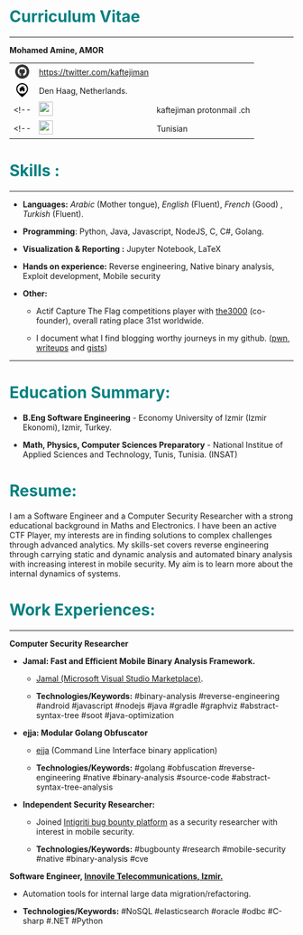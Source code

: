 <head>
</head>
<div class="flushleft" markdown="1">

# <span style="color: teal">Curriculum Vitae </span>

</div>

------------------------------------------------------------------------
<!-- 
<p>
  <img src="assets/cv_funny.png"/> 
</p> -->
<div class="flushleft" markdown="1">

**Mohamed Amine, AMOR**
</div>

|                                                           |                                  |     |
| :-------------------------------------------------------: | :------------------------------- | --- |
| <img src="assets/github.png" height="25px" width="25px">  | <https://twitter.com/kaftejiman> |     |
| <img src="assets/pasted9.png" height="25px" width="25px"> | Den Haag, Netherlands.           |     |
<!-- | <img src="assets/pasted8.png" height="25px" width="25px"> | kaftejiman protonmail .ch        |     | -->
<!-- | <img src="assets/pasted7.png" height="25px" width="25px"> | Tunisian                         |     | -->


# <span style="color: teal">Skills :</span>

------------------------------------------------------------------------

-   **Languages:** *Arabic* (Mother tongue), *English* (Fluent),
    *French* (Good) , *Turkish* (Fluent).

-   **Programming**: Python, Java, Javascript, NodeJS, C, C\#, Golang.

-   **Visualization & Reporting :** Jupyter Notebook, LaTeX

-   **Hands on experience:** Reverse engineering, Native binary
    analysis, Exploit development, Mobile security

-   **Other:**

    -   Actif Capture The Flag competitions player with
        [the3000](https://ctftime.org/team/110885) (co-founder), overall
        rating place 31st worldwide.

    -   I document what I find blogging worthy journeys in my github.
        ([pwn](https://github.com/kaftejiman/pwn),
        [writeups](https://github.com/kaftejiman/ctf-writeups) and
        [gists](https://gist.github.com/kaftejiman))

------------------------------------------------------------------------

# <span style="color: teal">Education Summary: </span> 

-   <div class="flushleft" markdown="1">

    **B.Eng Software Engineering** - Economy University of Izmir (Izmir
    Ekonomi), Izmir, Turkey.

    </div>

-   <div class="flushleft" markdown="1">

    **Math, Physics, Computer Sciences Preparatory** - National Institue
    of Applied Sciences and Technology, Tunis, Tunisia. (INSAT)

    </div>

# <span style="color: teal">Resume:</span>

I am a Software Engineer and a Computer Security Researcher with a
strong educational background in Maths and Electronics. I have been an
active CTF Player, my interests are in finding solutions to complex
challenges through advanced analytics. My skills-set covers reverse
engineering through carrying static and dynamic analysis and automated
binary analysis with increasing interest in mobile security. My aim is to  learn more about the internal dynamics of systems.

# <span style="color: teal">Work Experiences:</span>

------------------------------------------------------------------------

<tr class="odd">
<td style="text-align: left;"><p><strong>Computer Security Researcher</strong></p>
<ul>
    <li><p><strong>Jamal: Fast and Efficient Mobile Binary Analysis Framework.</strong></p></li>
    <ul>
        <li><p><a href="https://marketplace.visualstudio.com/items?itemName=kaftejiman.jamal">Jamal (Microsoft Visual Studio Marketplace)</a>.</p></li>
        <li><p><strong>Technologies/Keywords:</strong> #binary-analysis #reverse-engineering #android #javascript #nodejs #java #gradle #graphviz #abstract-syntax-tree #soot #java-optimization</p></li>
    </ul>
    <li><p><strong>ejja: Modular Golang Obfuscator</strong></p></li>
    <ul>
        <li><p><a href="https://github.com/kaftejiman/ejja">ejja</a> (Command Line Interface binary application) </p></li>
        <li><p><strong>Technologies/Keywords:</strong> #golang #obfuscation #reverse-engineering #native #binary-analysis #source-code #abstract-syntax-tree-analysis</p></li>
    </ul>
    <!-- <li><p><strong>Dawg: Toy Programming Language that translates to Python for entry level learning compilers.</strong></p></li>
    <ul>
        <li><p><a href="https://github.com/kaftejiman/dawg">Dawg</a>.</p></li>
        <li><p><strong>Technologies/Keywords:</strong> #programming-language #tutorial #fun #python #antlr #lex #yacc</p></li> -->
    <!-- </ul> -->
    <li><p><strong>Independent Security Researcher:</strong></p></li>
    <ul>
        <li><p>Joined <a href="https://app.intigriti.com/profile/kaftejiman">Intigriti bug bounty platform</a> as a security researcher with interest in mobile security.</p></li>
        <li><p><strong>Technologies/Keywords:</strong> #bugbounty #research #mobile-security #native #binary-analysis #cve</p></li>
    </ul>
</ul>
<tr class="odd">
<td style="text-align: left;"><p><strong>Software Engineer, <a href="https://www.innovile.com/">Innovile Telecommunications, Izmir.</a></strong></p>
<ul>
<li><p>Automation tools for internal large data migration/refactoring.</p></li>
<li><p><strong>Technologies/Keywords:</strong> #NoSQL #elasticsearch #oracle #odbc #C-sharp #.NET #Python</p></li>
</ul>
</td>
</tr>
</td>
</tr>
<!-- Global site tag (gtag.js) - Google Analytics  -->
<script async src="https://www.googletagmanager.com/gtag/js?id=G-51CH9WM1H5"></script>
<script>
  window.dataLayer = window.dataLayer || [];
  function gtag(){dataLayer.push(arguments);}
  gtag('js', new Date());
  gtag('config', 'G-51CH9WM1H5');
</script>